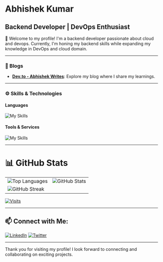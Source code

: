 # Abhishek Kumar
## Backend Developer | DevOps Enthusiast

👋 Welcome to my profile! I'm a backend developer passionate about cloud and devops. Currently, I'm honing my backend skills while expanding my knowledge in DevOps and cloud domain.

---


### 📝 Blogs
- **[Dev.to - Abhishek Writes](https://dev.to/abhishek_writes)**: Explore my blog where I share my learnings.

---

### ⚙️ Skills & Technologies

#### Languages

![My Skills](https://skillicons.dev/icons?i=javascript,cpp,go)

#### Tools & Services

![My Skills](https://skillicons.dev/icons?i=nodejs,express,mongodb,redis,postgres,docker,aws,postman,bash,linux,git&perline=6)

---

# 📊 GitHub Stats

<table>
  <tr>
    <td>
      <img src="https://github-readme-stats.vercel.app/api/top-langs/?username=abhiraj-ku&theme=onedark&hide_border=false&include_all_commits=false&count_private=false&layout=compact" alt="Top Languages">
    </td>
    <td>
      <img src="https://github-readme-stats.vercel.app/api?username=abhiraj-ku&theme=onedark&hide_border=false&include_all_commits=false&count_private=false" alt="GitHub Stats">      
    </td>
  </tr>
  <tr>
    <td colspan="2">
      <img src="https://github-readme-streak-stats.herokuapp.com/?user=abhiraj-ku&theme=onedark&hide_border=false" alt="GitHub Streak">
    </td>
  </tr>
</table>

[![Visits](https://visitcount.itsvg.in/api?id=abhiraj-ku&icon=0&color=0)](https://visitcount.itsvg.in)

---

## 📫 Connect with Me:
[![LinkedIn](https://img.shields.io/badge/LinkedIn-%230077B5.svg?logo=linkedin&logoColor=white)](https://linkedin.com/in/abhishek-ko)
[![Twitter](https://img.shields.io/badge/Twitter-%230077B5.svg?logo=twitter&logoColor=white)](https://twitter.com/abhirajabhi312)

---

Thank you for visiting my profile! I look forward to connecting and collaborating on exciting projects.
